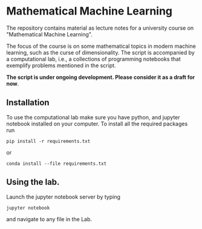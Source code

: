 # Mathematical Machine Learning 

The repository contains material as lecture notes for a university course on "Mathematical Machine Learning". 

The focus of the course is on some mathematical topics in modern machine learning, such as the curse of dimensionality. The script is accompanied by a computational lab, i.e., a collections of programming notebooks that exemplify problems mentioned in the script. 

**The script is under ongoing development. Please consider it as a draft for now**.

## Installation  
To use the computational lab make sure you have python, and jupyter notebook installed on your computer. To install all the required packages run
```
pip install -r requirements.txt
```
or
```
conda install --file requirements.txt
```

## Using the lab. 

Launch the jupyter notebook server by typing
```
jupyter notebook
```
and navigate to any file in the Lab. 

